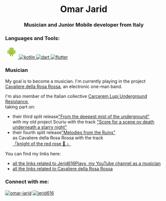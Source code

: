 <h1 align="center">Omar Jarid</h1>
<h3 align="center">Musician and Junior Mobile developer from Italy</h3>

<h3 align="left">Languages and Tools:</h3>
<p align="left"> <a href="https://developer.android.com" target="_blank" rel="noreferrer"> <img src="https://raw.githubusercontent.com/devicons/devicon/master/icons/android/android-original-wordmark.svg" alt="android" width="40" height="40"/> </a> <a href="https://kotlinlang.org" target="_blank" rel="noreferrer"> <img src="https://www.vectorlogo.zone/logos/kotlinlang/kotlinlang-icon.svg" alt="kotlin" width="40" height="40"/> </a>  <a href="https://dart.dev" target="_blank" rel="noreferrer"> <img src="https://www.vectorlogo.zone/logos/dartlang/dartlang-icon.svg" alt="dart" width="40" height="40"/> </a> <a href="https://flutter.dev" target="_blank" rel="noreferrer"> <img src="https://www.vectorlogo.zone/logos/flutterio/flutterio-icon.svg" alt="flutter" width="40" height="40"/> </a> </p>

<h3 align="left">Musician</h3>
My goal is to become a musician. I'm currently playing in the project <a href="https://cavalieredellarosarossa.bandcamp.com">Cavaliere della Rosa Rossa</a>, an electronic one-man band.

I'm also member of the Italian collective <a href="https://instagram.com/carceremlupiur" target="blank">Carcerem Lupi Underground Resistance</a>,<br>taking part on:<br>
<ul>
<li>their third split release<a href="https://carceremlupiur.bandcamp.com/album/from-the-deepest-mist-of-the-underground">"From the deepest mist of the underground"</a><br> with my old project Scurìu with the track <a href="https://carceremlupiur.bandcamp.com/track/score-for-a-scene-ov-death-underneath-a-starry-night">"Score for a scene ov death underneath a starry night"</a>
<li>their fourth split release<a href="https://carceremlupiur.bandcamp.com/album/melodies-from-the-ruins">"Melodies from the Ruins"</a><br> as Cavaliere della Rosa Rossa with the track <a href="https://carceremlupiur.bandcamp.com/track/knight-of-the-red-rose">「knight of the red rose 🌹.」</a>
</ul>

You can find my links here:<br>
<ul>
<li><a href="https://linktr.ee/jerid616plays">all the links related to Jerid616Plays, my YouTube channel as a musician</a>
<li><a href="https://linktr.ee/cavalieredellarosarossa">all the links related to Cavaliere della Rosa Rossa</a>
</ul>

<!---
omar-jarid/omar-jarid is a ✨ special ✨ repository because its `README.md` (this file) appears on your GitHub profile.
You can click the Preview link to take a look at your changes.
--->


<h3 align="left">Connect with me:</h3>
<p align="left">
<a href="https://linkedin.com/in/omar-jarid" target="blank"><img align="center" src="https://raw.githubusercontent.com/rahuldkjain/github-profile-readme-generator/master/src/images/icons/Social/linked-in-alt.svg" alt="omar-jarid" height="30" width="40" /></a>
<a href="https://instagram.com/jerid616" target="blank"><img align="center" src="https://raw.githubusercontent.com/rahuldkjain/github-profile-readme-generator/master/src/images/icons/Social/instagram.svg" alt="jerid616" height="30" width="40" /></a>
</p>
